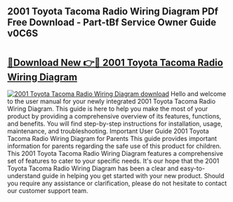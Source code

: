 ## 2001 Toyota Tacoma Radio Wiring Diagram PDf Free Download - Part-tBf Service Owner Guide v0C6S

# <h2><a href="http://dfudzg.blite.top/?on=2001+Toyota+Tacoma+Radio+Wiring+Diagram">🔗Download New 👉🔴 2001 Toyota Tacoma Radio Wiring Diagram</a></h2>

[![2001 Toyota Tacoma Radio Wiring Diagram download](https://i.imgur.com/lujVjoI.png)](http://dfudzg.blite.top/?on=2001+Toyota+Tacoma+Radio+Wiring+Diagram)
Hello and welcome to the user manual for your newly integrated 2001 Toyota Tacoma Radio Wiring Diagram. This guide is here to help you make the most of your product by providing a comprehensive overview of its features, functions, and benefits. You will find step-by-step instructions for installation, usage, maintenance, and troubleshooting. Important User Guide 2001 Toyota Tacoma Radio Wiring Diagram for Parents This guide provides important information for parents regarding the safe use of this product for children. This 2001 Toyota Tacoma Radio Wiring Diagram features a comprehensive set of features to cater to your specific needs. It's our hope that the 2001 Toyota Tacoma Radio Wiring Diagram has been a clear and easy-to-understand guide in helping you get started with your new product. Should you require any assistance or clarification, please do not hesitate to contact our customer support team.

